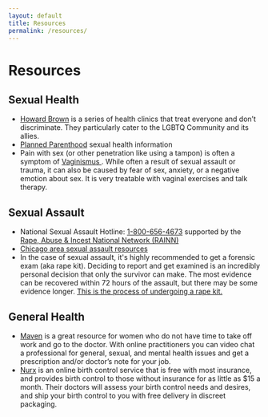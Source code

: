```yaml
---
layout: default
title: Resources
permalink: /resources/
---
```


<h1>Resources</h1>


<div class="bg-lightblue border-pink">
<h2 class="pink">Sexual Health</h2>
<p class="pa-0">
    <ul class="resources">
        <li>
            <a href="https://howardbrown.org/" target="_blank">Howard Brown</a> is a series of health clinics that treat everyone and don’t discriminate. They particularly cater to the LGBTQ Community and its allies.
        </li>
        <li>
            <a href="https://www.plannedparenthood.org/learn" target="_blank">Planned Parenthood</a> sexual health information
        </li>
        <li>Pain with sex (or other penetration like using a tampon) is often a symptom of 
            <a href="https://my.clevelandclinic.org/health/diseases/15723-vaginismus" target="_blank">Vaginismus
            </a>
        . While often a result of sexual assault or trauma, it can also be caused by fear of sex, anxiety, or a negative emotion about sex. It is very treatable with vaginal exercises and talk therapy.
        </li>
    </ul>
</p>

<h2 class="pink">Sexual Assault</h2>
<p class="pa-0">
    <ul class="resources">
        <li>
            National Sexual Assault Hotline: <a href="tel:18006564673">1-800-656-4673</a> supported by the <a href="https://www.rainn.org/" target="_blank">Rape, Abuse & Incest National Network (RAINN)</a>
        </li>
        <li>
            <a href="https://www.ccc.edu/departments/Documents/Chicago%20Sexual%20Assault%20Resources.pdf" target="_blank">Chicago area sexual assault resources</a>
        </li>
        <li>
            In the case of sexual assault, it's highly recommended to get a forensic exam (aka rape kit). Deciding to report and get examined is an incredibly personal decision that only the survivor can make. The most evidence can be recovered within 72 hours of the assault, but there may be some evidence longer. <a href="https://www.rainn.org/articles/rape-kit" target="_blank">This is the process of undergoing a rape kit.</a>
        </li>
    </ul>
</p>

<h2 class="pink">General Health</h2>
<p class="pa-0">
    <ul class="resources pt-0">
        <li>
            <a href="https://www.mavenclinic.com/" target="_blank">Maven</a> is a great resource for women who do not have time to take off work and go to the doctor. With online practitioners you can video chat a professional for general, sexual, and mental health issues and get a prescription and/or doctor’s note for your job.
        </li>
        <li>
            <a href="https://www.nurx.com/" target="_blank">Nurx</a> is an online birth control service that is free with most insurance, and provides birth control to those without insurance for as little as $15 a month. Their doctors will assess your birth control needs and desires, and ship your birth control to you with free delivery in discreet packaging.
        </li>
    </ul>
</p>
</div>